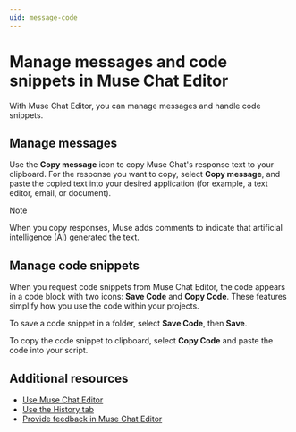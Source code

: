 ```yaml
---
uid: message-code
---
```


# Manage messages and code snippets in Muse Chat Editor

With Muse Chat Editor, you can manage messages and handle code snippets.

## Manage messages

Use the **Copy message** icon to copy Muse Chat's response text to your clipboard. For the response you want to copy, select **Copy message**, and paste the copied text into your desired application (for example, a text editor, email, or document).

> [!NOTE]
> When you copy responses, Muse adds comments to indicate that artificial intelligence (AI) generated the text.

## Manage code snippets

When you request code snippets from Muse Chat Editor, the code appears in a code block with two icons: **Save Code** and **Copy Code**. These features simplify how you use the code within your projects.

To save a code snippet in a folder, select **Save Code**, then **Save**.

To copy the code snippet to clipboard, select **Copy Code** and paste the code into your script.

## Additional resources

* [Use Muse Chat Editor](use-editor-chat.md)
* [Use the History tab](history-tab.md)
* [Provide feedback in Muse Chat Editor](provide-feedback.md)
